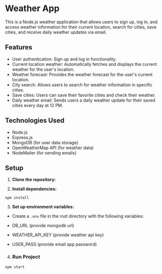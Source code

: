 # Weather App

This is a Node.js weather application that allows users to sign up, log in, and access weather information for their current location, search for cities, save cities, and receive daily weather updates via email.

## Features

- User authentication: Sign up and log in functionality.
- Current location weather: Automatically fetches and displays the current weather for the user's location.
- Weather forecast: Provides the weather forecast for the user's current location.
- City search: Allows users to search for weather information in specific cities.
- Save cities: Users can save their favorite cities and check their weather.
- Daily weather email: Sends users a daily weather update for their saved cities every day at 12 PM.

## Technologies Used

- Node.js
- Express.js
- MongoDB (for user data storage)
- OpenWeatherMap API (for weather data)
- NodeMailer (for sending emails)

## Setup

1. **Clone the repository:**


2. **Install dependencies:**
```
npm install
```

3. **Set up environment variables:**

- Create a `.env` file in the root directory with the following variables:

- DB_URL (provide mongodb url)
- WEATHER_API_KEY (provide weather api key)
- USER_PASS (provide email app password)

4. ### Run Project
```
npm start
```